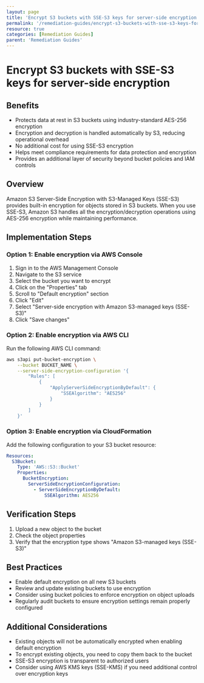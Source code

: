 ```yaml
---
layout: page
title: 'Encrypt S3 buckets with SSE-S3 keys for server-side encryption'
permalink: '/remediation-guides/encrypt-s3-buckets-with-sse-s3-keys-for-server-side-encryption/'
resource: true
categories: [Remediation Guides]
parent: 'Remediation Guides'
---
```


#  Encrypt S3 buckets with SSE-S3 keys for server-side encryption

## Benefits
- Protects data at rest in S3 buckets using industry-standard AES-256 encryption
- Encryption and decryption is handled automatically by S3, reducing operational overhead
- No additional cost for using SSE-S3 encryption
- Helps meet compliance requirements for data protection and encryption
- Provides an additional layer of security beyond bucket policies and IAM controls

## Overview
Amazon S3 Server-Side Encryption with S3-Managed Keys (SSE-S3) provides built-in encryption for objects stored in S3 buckets. When you use SSE-S3, Amazon S3 handles all the encryption/decryption operations using AES-256 encryption while maintaining performance.

## Implementation Steps

### Option 1: Enable encryption via AWS Console

1. Sign in to the AWS Management Console
2. Navigate to the S3 service
3. Select the bucket you want to encrypt
4. Click on the "Properties" tab
5. Scroll to "Default encryption" section
6. Click "Edit"
7. Select "Server-side encryption with Amazon S3-managed keys (SSE-S3)"
8. Click "Save changes"

### Option 2: Enable encryption via AWS CLI

Run the following AWS CLI command:

```bash
aws s3api put-bucket-encryption \
    --bucket BUCKET_NAME \
    --server-side-encryption-configuration '{
        "Rules": [
            {
                "ApplyServerSideEncryptionByDefault": {
                    "SSEAlgorithm": "AES256"
                }
            }
        ]
    }'
```

### Option 3: Enable encryption via CloudFormation

Add the following configuration to your S3 bucket resource:

```yaml
Resources:
  S3Bucket:
    Type: 'AWS::S3::Bucket'
    Properties:
      BucketEncryption:
        ServerSideEncryptionConfiguration:
          - ServerSideEncryptionByDefault:
              SSEAlgorithm: AES256
```

## Verification Steps

1. Upload a new object to the bucket
2. Check the object properties
3. Verify that the encryption type shows "Amazon S3-managed keys (SSE-S3)"

## Best Practices

- Enable default encryption on all new S3 buckets
- Review and update existing buckets to use encryption
- Consider using bucket policies to enforce encryption on object uploads
- Regularly audit buckets to ensure encryption settings remain properly configured

## Additional Considerations

- Existing objects will not be automatically encrypted when enabling default encryption
- To encrypt existing objects, you need to copy them back to the bucket
- SSE-S3 encryption is transparent to authorized users
- Consider using AWS KMS keys (SSE-KMS) if you need additional control over encryption keys
